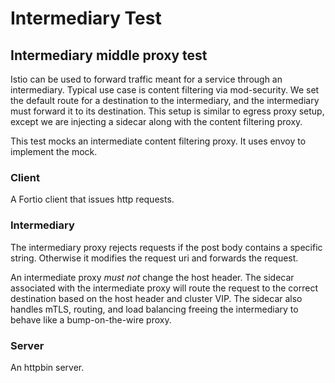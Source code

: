 # Intermediary Test

## Intermediary middle proxy test

Istio can be used to forward traffic meant for a service through an intermediary.
Typical use case is content filtering via mod-security. We set the default route for
a destination to the intermediary, and the intermediary must forward it to its destination.
This setup is similar to egress proxy setup, except we are injecting a sidecar along with
the content filtering proxy.

This test mocks an intermediate content filtering proxy.
It uses envoy to implement the mock.

### Client

A Fortio client that issues http requests.

### Intermediary

The intermediary proxy rejects requests if the post body contains a specific string.
Otherwise it modifies the request uri and forwards the request.

An intermediate proxy *must not* change the host header. The sidecar associated with the intermediate
proxy will route the request to the correct destination based on the host header and cluster VIP.
The sidecar also handles mTLS, routing, and load balancing freeing the intermediary to behave like a bump-on-the-wire proxy.

### Server

An httpbin server.
